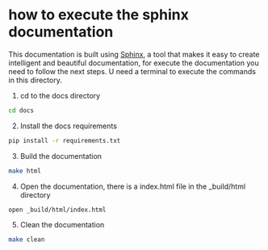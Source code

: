 # how to execute the sphinx documentation 

This documentation is built using [Sphinx](https://www.sphinx-doc.org/en/master/), a tool that makes it easy to create intelligent and beautiful documentation, for execute the documentation you need to follow the next steps. U need a terminal to execute the commands in this directory.

1. cd to the docs directory
```bash
cd docs
```

2. Install the docs requirements
```bash
pip install -r requirements.txt
```

3. Build the documentation
```bash
make html
```

4. Open the documentation, there is a index.html file in the _build/html directory
```bash
open _build/html/index.html
```

5. Clean the documentation
```bash
make clean
```

